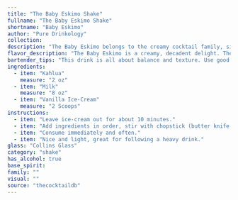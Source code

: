 ```yaml
---
title: "The Baby Eskimo Shake"
fullname: "The Baby Eskimo Shake"
shortname: "Baby Eskimo"
author: "Pure Drinkology"
collection:
description: "The Baby Eskimo belongs to the creamy cocktail family, similar to the White Russian. Its origin is likely American, emerging in the mid-20th century as a simple, comforting drink popular in home bars and family gatherings. "
flavor_description: "The Baby Eskimo is a creamy, decadent delight. The Kahlua lends its rich coffee and chocolate notes, balanced by the sweet vanilla of the ice cream and the smooth, milky base. This drink is a comforting fusion of flavors, offering a delightful contrast between the slightly bitter coffee and the sweet, creamy elements.  It's like a warm hug in a glass, perfect for a chilly evening. "
bartender_tips: "This drink is all about balance and texture. Use good quality Kahlua for a richer flavor.  Chill the milk beforehand for a smoother blend.  Use a blender and pulse the ice cream until smooth, then add the milk and Kahlua, blending just until incorporated. Don't over-blend!  A quick pulse is key for a creamy, frothy consistency. Garnish with a sprinkle of cocoa powder or chocolate shavings. "
ingredients:
  - item: "Kahlua"
    measure: "2 oz"
  - item: "Milk"
    measure: "8 oz"
  - item: "Vanilla Ice-Cream"
    measure: "2 Scoops"
instructions:
  - item: "Leave ice-cream out for about 10 minutes."
  - item: "Add ingredients in order, stir with chopstick (butter knife or spoon works too)."
  - item: "Consume immediately and often."
  - item: "Nice and light, great for following a heavy drink."
glass: "Collins Glass"
category: "shake"
has_alcohol: true
base_spirit:
family: ""
visual: ""
source: "thecocktaildb"
---
```


